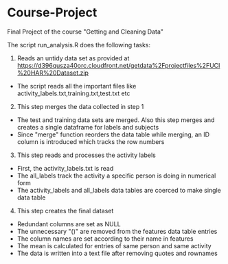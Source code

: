 # Course-Project
Final Project of the course "Getting and Cleaning Data" 

The script run_analysis.R does the following tasks:
1. Reads an untidy data set as provided at https://d396qusza40orc.cloudfront.net/getdata%2Fprojectfiles%2FUCI%20HAR%20Dataset.zip
* The script reads all the important files like activity_labels.txt,training.txt,test.txt etc
2. This step merges the data collected in step 1 
*  The test and training data sets are merged. Also this step merges and creates a single dataframe for labels and subjects
*  Since "merge" function reorders the data table while merging, an ID column is introduced which tracks the row numbers
3. This step reads and processes the activity labels
*  First, the activity_labels.txt is read
*  The all_labels track the activity a specific person is doing in numerical form
*  The activity_labels and all_labels data tables are coerced to make single data table 
4. This step creates the final dataset
* Redundant columns are set as NULL
* The unnecessary "()" are removed from the features data table entries
* The column names are set according to their name in features 
* The mean is calculated for entries of same person and same activity
* The data is written into a text file after removing quotes and rownames
